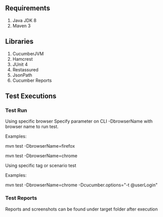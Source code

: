 ## Requirements
1. Java JDK 8
2. Maven 3

## Libraries
1. CucumberJVM
2. Hamcrest
3. JUnit 4
4. Restassured
5. JsonPath
6. Cucumber Reports

## Test Executions
### Test Run
Using specific browser
Specify parameter on CLI -DbrowserName with browser name to run test.

Examples:

mvn test -DbrowserName=firefox

mvn test -DbrowserName=chrome

Using specific tag or scenario test

Examples:

mvn test -DbrowserName=chrome -Dcucumber.options="-t @userLogin"


### Test Reports
Reports and screenshots can be found under target folder after execution
